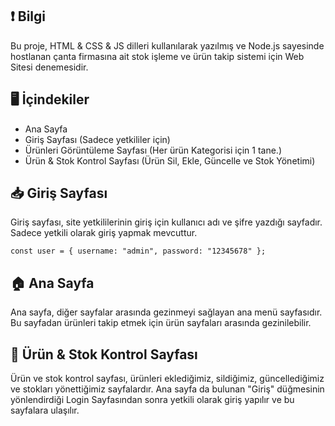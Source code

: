 ## ❗ Bilgi
Bu proje, HTML & CSS & JS dilleri kullanılarak yazılmış ve Node.js sayesinde hostlanan çanta firmasına ait stok işleme ve ürün takip sistemi için Web Sitesi denemesidir.

## 🖥️ İçindekiler
- Ana Sayfa
- Giriş Sayfası (Sadece yetkililer için)
- Ürünleri Görüntüleme Sayfası (Her ürün Kategorisi için 1 tane.)
- Ürün & Stok Kontrol Sayfası (Ürün Sil, Ekle, Güncelle ve Stok Yönetimi)

## 📥 Giriş Sayfası
Giriş sayfası, site yetkililerinin giriş için kullanıcı adı ve şifre yazdığı sayfadır. Sadece yetkili olarak giriş yapmak mevcuttur.

```
const user = { username: "admin", password: "12345678" };
```

## 🏠 Ana Sayfa
Ana sayfa, diğer sayfalar arasında gezinmeyi sağlayan ana menü sayfasıdır. Bu sayfadan ürünleri takip etmek için ürün sayfaları arasında gezinilebilir.

## 👜 Ürün & Stok Kontrol Sayfası
Ürün ve stok kontrol sayfası, ürünleri eklediğimiz, sildiğimiz, güncellediğimiz ve stokları yönettiğimiz sayfalardır. Ana sayfa da bulunan "Giriş" düğmesinin yönlendirdiği Login Sayfasından sonra yetkili olarak giriş yapılır ve bu sayfalara ulaşılır.

